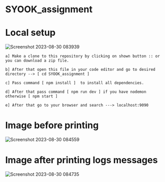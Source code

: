# SYOOK_assignment
# Local setup
![Screenshot 2023-08-30 083939](https://github.com/vaidyahimanshu502/SYOOK_assignment/assets/76218691/f85dcd28-e135-4951-bfbd-5c9372276981)

    a] Make a clone to this repository by clicking on shown button :: or you can download a zip file.

    b] After that open this file in your code editor and go to desired directory --> [ cd SYOOK_assignment ]

    c] Pass command [ npm install ]  to install all dependencies.

    d] After that pass command [ npm run dev ] if you have nodemon otherwise [ npm start ]

    e] After that go to your browser and search ---> localhost:9090

# Image before printing 


![Screenshot 2023-08-30 084559](https://github.com/vaidyahimanshu502/SYOOK_assignment/assets/76218691/4f726eee-41fd-4079-aa60-38f443a1e466)

# Image after printing logs messages


![Screenshot 2023-08-30 084735](https://github.com/vaidyahimanshu502/SYOOK_assignment/assets/76218691/56a7bdb9-7e35-4f4a-8230-78ad849aa498)


